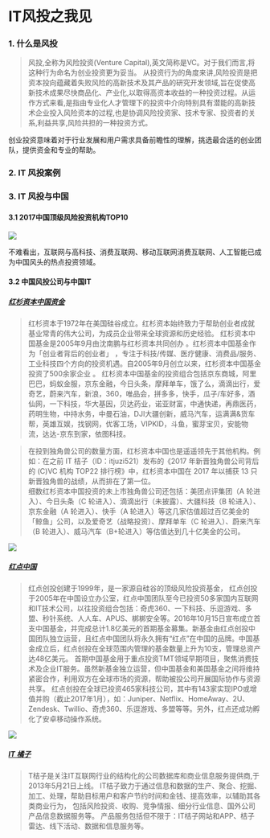 # IT风投之我见

### 1. 什么是风投
>风投,全称为风险投资(Venture Capital),英文简称是VC。对于我们而言,将这种行为命名为创业投资更为妥当。 
从投资行为的角度来讲,风险投资是把资本投向蕴藏着失败风险的高新技术及其产品的研究开发领域,旨在促使高新技术成果尽快商品化、产业化,以取得高资本收益的一种投资过程。从运作方式来看,是指由专业化人才管理下的投资中介向特别具有潜能的高新技术企业投入风险资本的过程,也是协调风险投资家、技术专家、投资者的关系,利益共享,风险共担的一种投资方式。

创业投资意味着对于行业发展和用户需求具备前瞻性的理解，挑选最合适的创业团队，提供资金和专业的帮助。 
### 2. IT 风投案例

### 3. IT 风投与中国
#### 3.1 2017中国顶级风险投资机构TOP10
![](https://img1.jiemian.com/101/original/20171128/151186166394848600_a580xH.jpg)

不难看出，互联网与高科技、消费互联网、移动互联网消费互联网、人工智能已成为中国风头的热点投资领域。

#### 3.2 中国风投公司与中国IT
##### [红杉资本中国资金](https://www.sequoiacap.com/china/)  
>红杉资本于1972年在美国硅谷成立。红杉资本始终致力于帮助创业者成就基业常青的伟大公司，为成员企业带来全球资源和历史经验。
红杉资本中国基金是2005年9月由沈南鹏与红杉资本共同创办   。红杉资本中国基金作为「创业者背后的创业者」 ，专注于科技/传媒、医疗健康、消费品/服务、工业科技四个方向的投资机遇。自2005年9月创立以来，红杉资本中国基金投资了500余家企业 。
红杉资本中国基金的投资组合包括京东商城，阿里巴巴，蚂蚁金服，京东金融，今日头条，摩拜单车，饿了么，滴滴出行，爱奇艺，蔚来汽车，新浪，360，唯品会，拼多多，快手，瓜子/车好多，酒仙网，一下科技，华大基因，贝达药业，诺亚财富，中通快递，再鼎医药，药明生物，中持水务，中曼石油，DJI大疆创新，威马汽车，运满满&货车帮，英雄互娱，找钢网，优客工场，VIPKID，斗鱼，蜜芽宝贝，安能物流，达达-京东到家，依图科技。

>在投到独角兽公司的数量方面，红杉资本中国也是遥遥领先于其他机构。例如：在之前 IT 桔子（ID：itjuzi521）发布的《2017 年新晋独角兽公司背后的 (C)VC 机构 TOP22 排行榜》中，红杉资本中国在 2017 年以捕获 13 只新晋独角兽的战绩，从而排在了第一位。  
细数红杉资本中国投资的未上市独角兽公司还包括：美团点评集团（A 轮进入）、今日头条（C 轮进入）、滴滴出行（未披露）、大疆科技（B 轮进入）、京东金融（A 轮进入）、快手（A 轮进入）等这几家估值超过百亿美金的「鲸鱼」公司，以及爱奇艺（战略投资）、摩拜单车（C 轮进入）、蔚来汽车（B 轮进入）、威马汽车（B+轮进入）等估值达到几十亿美金的公司。

![](http://www.rpvchina.com/static/img/redpoint_logo_pic.219c3e9.jpg)

##### [红点中国](http://www.rpvchina.com/static/img/redpoint_logo_pic.219c3e9.jpg)

>红点创投创建于1999年，是一家源自硅谷的顶级风险投资基金， 红点创投于2005年在中国设立办公室，红点中国团队至今已投资50多家国内互联网和IT技术公司，以往投资组合包括：奇虎360、一下科技、乐逗游戏、多盟、秒针系统、人人车、APUS、梆梆安全等。2016年10月15日宣布成立首支中国基金，并完成总计1.8亿美元的首期基金募集。新基金由红点创投中国团队独立运营，且红点中国团队将永久拥有“红点”在中国的品牌。中国基金成立后，红点创投在全球范围内管理的基金数量上升为10支，管理总资产达48亿美元。 首期中国基金用于重点投资TMT领域早期项目，聚焦消费技术及企业IT服务。虽然新基金独立运营，但中国基金和美国基金之间将维持紧密合作，利用双方在全球市场的资源，帮助被投公司开展国际协作与资源共享。 红点创投在全球已投资465家科技公司，其中有143家实现IPO或增值并购（截止2017年1月），如：Juniper、Netflix、HomeAway、2U、Zendesk、Twillio、奇虎360、乐逗游戏、多盟等等。另外，红点还成功孵化了安卓移动操作系统。


![](https://www.itjuzi.com/images/logo_brand.png)

##### [IT 橘子](https://www.itjuzi.com/)

>T桔子是关注IT互联网行业的结构化的公司数据库和商业信息服务提供商,于2013年5月21日上线。
IT桔子致力于通过信息和数据的生产、聚合、挖掘、加工、处理，帮助目标用户和客户节约时间和金钱、提高效率，以辅助其各类商业行为，
包括风险投资、收购、竞争情报、细分行业信息、国外公司产品信息数据服务等。
产品服务包括但不限于：IT桔子网站和APP、桔子雷达、线下活动、数据和信息服务等。